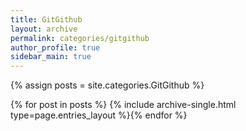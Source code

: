 ```yaml
---
title: GitGithub
layout: archive
permalink: categories/gitgithub
author_profile: true
sidebar_main: true
---
```




{% assign posts = site.categories.GitGithub %}

{% for post in posts %} {% include archive-single.html type=page.entries_layout %}{% endfor %}

